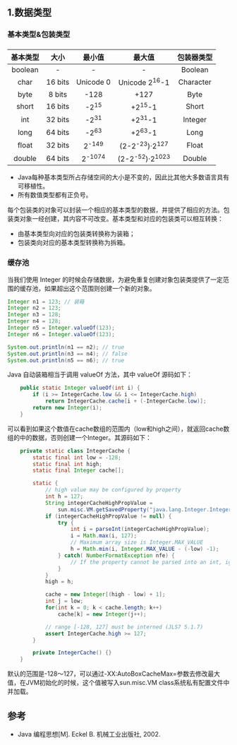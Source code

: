 ## 1.数据类型

### 基本类型&包装类型

### 

| 基本类型 |  大小   |      最小值       |                   最大值                    | 包装器类型 |
| :------: | :-----: | :---------------: | :-----------------------------------------: | :--------: |
| boolean  |    -    |         -         |                      -                      |  Boolean   |
|   char   | 16 bits |     Unicode 0     |          Unicode 2<sup>16</sup>-1           | Character  |
|   byte   | 8 bits  |       -128        |                    +127                     |    Byte    |
|  short   | 16 bits |  -2<sup>15</sup>  |              +2<sup>15</sup>-1              |   Short    |
|   int    | 32 bits |  -2<sup>31</sup>  |              +2<sup>31</sup>-1              |  Integer   |
|   long   | 64 bits |  -2<sup>63</sup>  |              +2<sup>63</sup>-1              |    Long    |
|  float   | 32 bits | 2<sup>-149</sup>  | (2-2<sup>-23</sup>)&middot;2<sup>127</sup>  |   Float    |
|  double  | 64 bits | 2<sup>-1074</sup> | (2-2<sup>-52</sup>)&middot;2<sup>1023</sup> |   Double   |


* Java每种基本类型所占存储空间的大小是不变的，因此比其他大多数语言具有可移植性。
* 所有数值类型都有正负号。

每个包装类的对象可以封装一个相应的基本类型的数据，并提供了相应的方法。包装类对象一经创建，其内容不可改变。基本类型和对应的包装类可以相互转换：

- 由基本类型向对应的包装类转换称为装箱；
- 包装类向对应的基本类型转换称为拆箱。

### 缓存池
当我们使用 Integer 的时候会存储数据，为避免重复创建对象包装类提供了一定范围的缓存池，如果超出这个范围则创建一个新的对象。
```java
Integer n1 = 123; // 装箱
Integer n2 = 123;
Integer n3 = 128;
Integer n4 = 128;
Integer n5 = Integer.valueOf(123);
Integer n6 = Integer.valueOf(123);

System.out.println(n1 == n2); // true
System.out.println(n3 == n4); // false
System.out.println(n5 == n6); // true
```
Java 自动装箱相当于调用 valueOf 方法，其中 valueOf 源码如下：
```java
    public static Integer valueOf(int i) {
        if (i >= IntegerCache.low && i <= IntegerCache.high)
            return IntegerCache.cache[i + (-IntegerCache.low)];
        return new Integer(i);
    }
```
可以看到如果这个数值在cache数组的范围内（low和high之间），就返回cache数组的中的数据，否则创建一个Integer。其源码如下：
```java
    private static class IntegerCache {
        static final int low = -128;
        static final int high;
        static final Integer cache[];

        static {
            // high value may be configured by property
            int h = 127;
            String integerCacheHighPropValue =
                sun.misc.VM.getSavedProperty("java.lang.Integer.IntegerCache.high");
            if (integerCacheHighPropValue != null) {
                try {
                    int i = parseInt(integerCacheHighPropValue);
                    i = Math.max(i, 127);
                    // Maximum array size is Integer.MAX_VALUE
                    h = Math.min(i, Integer.MAX_VALUE - (-low) -1);
                } catch( NumberFormatException nfe) {
                    // If the property cannot be parsed into an int, ignore it.
                }
            }
            high = h;

            cache = new Integer[(high - low) + 1];
            int j = low;
            for(int k = 0; k < cache.length; k++)
                cache[k] = new Integer(j++);

            // range [-128, 127] must be interned (JLS7 5.1.7)
            assert IntegerCache.high >= 127;
        }

        private IntegerCache() {}
    }
```
默认的范围是-128～127，可以通过-XX:AutoBoxCacheMax=<size>参数去修改最大值，在JVM初始化的时候，这个值被写入sun.misc.VM class系统私有配置文件中并加载。

## 参考

- Java 编程思想[M]. Eckel B. 机械工业出版社, 2002.
